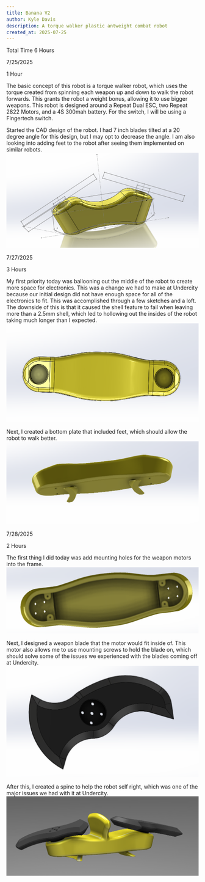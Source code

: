 ```yaml
---
title: Banana V2
author: Kyle Davis
description: A torque walker plastic antweight combat robot
created_at: 2025-07-25
---
```


Total Time 6 Hours

7/25/2025

1 Hour

The basic concept of this robot is a torque walker robot, which uses the torque created from spinning each weapon up and down to walk the robot forwards. This grants the robot a weight bonus, allowing it to use bigger weapons. This robot is designed around a Repeat Dual ESC, two Repeat 2822 Motors, and a 4S 300mah battery. For the switch, I will be using a Fingertech switch.

Started the CAD design of the robot. I had 7 inch blades tilted at a 20 degree angle for this design, but I may opt to decrease the angle.  I am also looking into adding feet to the robot after seeing them implemented on similar robots.
![](https://github.com/KyleDavis2200/Banana-V2/blob/main/IMAGES/image_2025-07-25_222331245.png)

7/27/2025

3 Hours

My first priority today was ballooning out the middle of the robot to create more space for electronics. This was a change we had to make at Undercity because our initial design did not have enough space for all of the electronics to fit. This was accomplished through a few sketches and a loft. The downside of this is that it caused the shell feature to fail when leaving more than a 2.5mm shell, which led to hollowing out the insides of the robot taking much longer than I expected. 
![](https://github.com/KyleDavis2200/Banana-V2/blob/main/IMAGES/image_2025-07-28_185243989.png)

Next, I created a bottom plate that included feet, which should allow the robot to walk better.
![](https://github.com/KyleDavis2200/Banana-V2/blob/main/IMAGES/image_2025-07-28_190002701.png)


7/28/2025

2 Hours

The first thing I did today was add mounting holes for the weapon motors into the frame.
![](https://github.com/KyleDavis2200/Banana-V2/blob/main/IMAGES/image_2025-07-28_190110133.png)

Next, I designed a weapon blade that the motor would fit inside of. This motor also allows me to use mounting screws to hold the blade on, which should solve some of the issues we experienced with the blades coming off at Undercity.
![](https://github.com/KyleDavis2200/Banana-V2/blob/main/IMAGES/image_2025-07-28_180544761.png)

After this, I created a spine to help the robot self right, which was one of the major issues we had with it at Undercity.
![](https://github.com/KyleDavis2200/Banana-V2/blob/main/IMAGES/image_2025-07-28_181720749.png)

